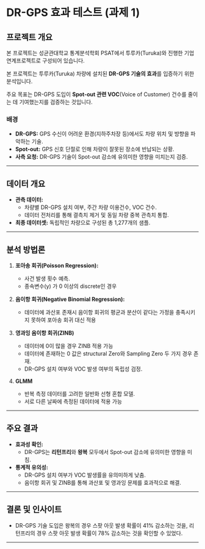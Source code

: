 # DR-GPS 효과 테스트 (과제 1)

## 프로젝트 개요
본 프로젝트는 성균관대학교 통계분석학회 PSAT에서 투루카(Turuka)와 진행한 기업연계프로젝트로 구성되어 있습니다.

본 프로젝트는 투루카(Turuka) 차량에 설치된 **DR-GPS 기술의 효과**를 입증하기 위한 분석입니다. 

주요 목표는 DR-GPS 도입이 **Spot-out 관련 VOC**(Voice of Customer) 건수를 줄이는 데 기여했는지를 검증하는 것입니다.

### 배경
- **DR-GPS:** GPS 수신이 어려운 환경(지하주차장 등)에서도 차량 위치 및 방향을 파악하는 기술.
- **Spot-out:** GPS 신호 단절로 인해 차량이 잘못된 장소에 반납되는 상황.
- **사측 요청:** DR-GPS 기술이 Spot-out 감소에 유의미한 영향을 미치는지 검증.

---

## 데이터 개요
- **관측 데이터:**
  - 차량별 DR-GPS 설치 여부, 주간 차량 이용건수, VOC 건수.
  - 데이터 전처리를 통해 결측치 제거 및 동일 차량 중복 관측치 통합.
- **최종 데이터셋:** 독립적인 차량으로 구성된 총 1,277개의 샘플.

---

## 분석 방법론
1. **포아송 회귀(Poisson Regression):** 
   - 사건 발생 횟수 예측.
   - 종속변수(y) 가 0 이상의 discrete인 경우

2. **음이항 회귀(Negative Binomial Regression):**
   - 데이터에 과산포 존재시 음이항 회귀의 평균과 분산이 같다는 가정을 충족시키지 못하여 포아송 회귀 대신 적용

3. **영과잉 음이항 회귀(ZINB)**
   - 데이터에 0이 많을 경우 ZINB 적용 가능
   - 데이터에 존재하는 0 값은 structural Zero와 Sampling Zero 두 가지 경우 존재.
   - DR-GPS 설치 여부와 VOC 발생 여부의 독립성 검정.

4. **GLMM**
   - 반복 측정 데이터를 고려한 일반화 선형 혼합 모델.
   - 서로 다른 날짜에 측정된 데이터에 적용 가능

---

## 주요 결과
- **효과성 확인:**
  - DR-GPS는 **리턴프리**와 **왕복** 모두에서 Spot-out 감소에 유의미한 영향을 미침.
- **통계적 유의성:**
  - DR-GPS 설치 여부가 VOC 발생률을 유의미하게 낮춤.
  - 음이항 회귀 및 ZINB를 통해 과산포 및 영과잉 문제를 효과적으로 해결.

---

## 결론 및 인사이트
- DR-GPS 기술 도입은 왕복의 경우 스팟 아웃 발생 확률이 41% 감소하는 것을, 리턴프리의 경우 스팟 아웃 발생 확률이 78% 감소하는 것을 확인할 수 있었다.

---
